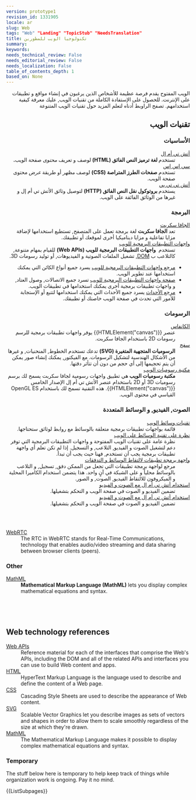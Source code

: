 ```yaml
---
version: prototype1
revision_id: 1331905
locale: ar
slug: Web
tags: "Web" "Landing" "TopicStub" "NeedsTranslation"
title: تكنولوجيا الويب للمطورين
summary: 
keywords: 
needs_technical_review: False
needs_editorial_review: False
needs_localization: False
table_of_contents_depth: 1
based_on: None
---
```

<p class="summary" dir="rtl">الويب المفتوح يقدم فرصة عظيمة للأشخاص الذين يرغبون في إنشاء مواقع و تطبيقات على الإنترنت. للحصول على الإستفادة الكاملة من تقنيات الويب, عليك معرفة كيفية استخدامهم. تصفح الراوبط أدناه لتعلم المزيد حول تقنيات الويب المتنوعة</p>

<div class="row topicpage-table">
<div class="section">
<h2 class="Documentation" dir="rtl" id="تقنيات_الويب">تقنيات الويب</h2>

<h3 dir="rtl" id="الأساسيات">الأساسيات</h3>

<dl>
 <dt dir="rtl"><a href="/ar/docs/Web/HTML_لغة_ترميز_النص_الفائق">أتش تي أم إل</a></dt>
 <dd dir="rtl">تستخدم<strong> لغة ترميز النص الفائق (HTML) </strong>لوصف و تعريف <em>محتوى</em> صفحة الويب<strong>.</strong></dd>
 <dt dir="rtl"><a href="/ar/docs/Web/CSS">سي إس إس</a></dt>
 <dd dir="rtl">تستخدم <strong>صفحات الطرز المتراصة (CSS)</strong> لوصف <em>مظهر</em> أو طريقة <em>عرض</em> محتوى صفحة الويب.</dd>
 <dt dir="rtl"><a href="/ar/docs/Web/HTTP">أتش تي تي بي</a></dt>
 <dd dir="rtl">يستخدم<strong> بروتوكول نقل النص الفائق (HTTP)</strong> لتوصيل وثائق الأتش تي أم إل و غيرها من الوثائق الفائقة على الويب.</dd>
</dl>

<h3 dir="rtl" id="البرمجة">البرمجة</h3>

<dl>
 <dt dir="rtl"><a href="/ar/docs/Web/JavaScript">الجافا سكربت</a></dt>
 <dd dir="rtl">تعد <strong>الجافا سكربت</strong> لغة برمجة تعمل على المتصفح, تستطيع استخدامها لإضافة مزايا تفاعلية و مزايا ديناميكيا أخرى لموقعك أو تطبيقك.</dd>
 <dt dir="rtl"><a href="/en-US/docs/Web/Reference/API">واجهات التطبيقات البرمجية للويب</a></dt>
 <dd dir="rtl">تستخدم&nbsp; <strong>واجهات التطبيقات البرمجية للويب (Web APIs)</strong> للقيام بمهام متنوعة, كالتلاعب ب <a href="/en-US/docs/Web/API/Document_Object_Model">DOM</a>, تشغيل الملفات الصوتية و الفيديوهات, أو توليد رسومات 3D.</dd>
</dl>

<ul dir="rtl">
 <li><a href="/ar/docs/Web/API">مرجع واجهات التطبيقات البرمجية للويب</a> يسرد جميع أنواع الكائن التي يمكنك استخدامها عند تطوير الويب.</li>
 <li><a href="/en-US/docs/WebAPI">صفحة واجهات التطبيقات البرمجية للويب</a> تسرد جميع الاتصالات, وصول العتاد, و واجهات تطبيقات برمجية أخرى يمكنك استخدامها في تطبيقات الويب.</li>
 <li><a href="/en-US/docs/Web/Events">مرجع الأحداث</a> يسرد جميع الأحداث التي يمكنك استخدامها لتتبع أو الإستجابة للأمور التي تحدث في صفحة الويب خاصتك أو تطبيقك.</li>
</ul>

<h3 dir="rtl" id="الرسومات">الرسومات</h3>

<dl>
 <dt dir="rtl"><a href="/en-US/docs/HTML/Canvas">الكانفاس</a></dt>
 <dd dir="rtl">عنصر {{HTMLElement("canvas")}} يوفر واجهات تطبيقات برمجية للرسم رسومات 2D باستخدام الجافا سكربت.</dd>
 <dt dir="rtl"><a href="/ar/docs/Web/SVG">سفج</a></dt>
 <dd dir="rtl"><strong>الرسوميات المتجهية المتغيرة (SVG)</strong> تدعك تستخدم الخطوط, المنحنيات, و غيرها من الأشكال الهندسية لتشكيل الرسومات. مع الفيكتور, يمكنك إنشاء صور يمكن أن يتم تحجيمها إلى أي حجم من دون أن تتأثر دقتها.</dd>
 <dt dir="rtl"><a href="/en-US/docs/Web/WebGL" title="/en-US/docs/Web/WebGL">مكتبة رسوميات الويب</a></dt>
 <dd dir="rtl"><strong>مكتبة رسوميات الويب </strong>هي تطبيق واجهات رسومية لجافا سكربت يسمح لك برسم رسوميات 3D أو 2D باستخدام عنصر الأتش تي أم إل الإصدار الخامس {{HTMLElement("canvas")}}. هذه التقنية تسمح لك باستخدام OpenGL ES القياسي في محتوى الويب.</dd>
</dl>

<h3 dir="rtl" id="الصوت_الفيديو_و_الوسائط_المتعددة">الصوت, الفيديو, و الوسائط المتعددة</h3>

<dl>
 <dt dir="rtl"><a href="/en-US/docs/Web/Media">تقنيات وسائط الويب</a></dt>
 <dd dir="rtl">قائمة بواجهات تطبيقات برمجية متعلقة بالوسائط مع روابط لوثائق ستحتاجها.</dd>
 <dt dir="rtl"><a href="/en-US/docs/Web/Media/Overview">نظرة على تقنية الوسائط على الويب</a></dt>
 <dd dir="rtl">نظرة عامة على تقنيات الويب المفتوحة و واجهات التطبيقات البرمجية التي توفر دعم لتشغيل الصوت و الفيديو, التلاعب, و التسجيل. إذا لم تكن تعلم أي واجهة تطبيقات برمجية يجب أن تستخدم, فهنا حيث يجب أن تبدأ.</dd>
 <dt dir="rtl"><a href="/en-US/docs/Web/API/Media_Streams_API">واجهة برمجة تطبيقات لالتقاط الوسائط و التدفقات</a></dt>
 <dd dir="rtl">مرجع لواجهة برمجة تطبيقات التي تجعل من الممكن دفق, تسجيل, و التلاعب بالوسائط محلياً و على الشبكة في آنٍ واحد. هذا يتضمن استخدام الكاميرا المحلية و الميكروفون للالتقاط الفيديو, الصوت, و الصور.</dd>
 <dt dir="rtl"><a href="/en-US/docs/Web/Guide/HTML/Using_HTML5_audio_and_video">استخدام أتش تي أم إل مع الصوت و الفيديو</a></dt>
 <dd dir="rtl">تضمين الفيديو و الصوت في صفحة الويب و التحكم بتشغيلها.</dd>
 <dt dir="rtl"><a href="/en-US/docs/Web/Guide/HTML/Using_HTML5_audio_and_video">استخدام أتش تي أم إل مع الصوت و الفيديو</a></dt>
 <dd dir="rtl">تضمين الفيديو و الصوت في صفحة الويب و التحكم بتشغيلها.</dd>
 <dt dir="rtl">
 <div>&nbsp;</div>
 </dt>
</dl>

<p dir="rtl">&nbsp;</p>

<dl>
 <dt><a href="/en-US/docs/WebRTC">WebRTC</a></dt>
 <dd>The RTC in WebRTC stands for Real-Time Communications, technology that enables audio/video streaming and data sharing between browser clients (peers).</dd>
</dl>

<h3 id="Other">Other</h3>

<dl>
 <dt><a href="/en-US/docs/Web/MathML">MathML</a></dt>
 <dd><strong>Mathematical Markup Language (MathML)</strong> lets you&nbsp;display complex mathematical equations and syntax.</dd>
</dl>

<p dir="rtl">&nbsp;</p>

<p>&nbsp;</p>
</div>

<div class="section">
<h2 class="Documentation" id="Docs_for_add-on_developers" name="Docs_for_add-on_developers">Web technology references</h2>

<dl>
 <dt><a href="/en-US/docs/Web/API">Web APIs</a></dt>
 <dd>Reference material for each of the interfaces that comprise the Web's APIs, including the DOM and all of the related APIs and interfaces you can use to build Web content and apps.</dd>
 <dt><a href="/en-US/docs/Web/HTML">HTML</a></dt>
 <dd>HyperText Markup Language is the language used to describe and define the content of a Web page.</dd>
 <dt><a href="/en-US/docs/Web/CSS">CSS</a></dt>
 <dd>Cascading Style Sheets are used to describe the appearance of Web content.</dd>
 <dt><a href="/en-US/docs/SVG">SVG</a></dt>
 <dd>Scalable Vector Graphics let you describe images as sets of vectors and shapes in order to allow them to scale smoothly regardless of the size at which they're drawn.</dd>
 <dt><a href="/en-US/docs/Web/MathML">MathML</a></dt>
 <dd>The Mathematical Markup Language makes it possible to display complex mathematical equations and syntax.</dd>
</dl>
</div>
</div>

<h3 id="Temporary" name="Temporary">Temporary</h3>

<p>The stuff below here is temporary to help keep track of things while organization work is ongoing. Pay it no mind.</p>

<div>{{ListSubpages}}</div>

